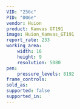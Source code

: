 ```yaml
---
VID: "256c"
PID: "006e"
vendor: Huion
product: Kamvas GT191
image: Huion_Kamvas_GT191
report_rate: 233
working_area:
    width: 16
    height: 9
    resolution: 5080
pen:
    pressure_levels: 8192
frame_controls:
sold_as:
supported: false
supported_in:
---
```


